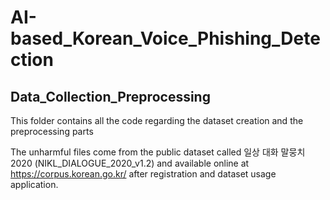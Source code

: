 # AI-based_Korean_Voice_Phishing_Detection
## Data_Collection_Preprocessing

This folder contains all the code regarding the dataset creation and the preprocessing parts

The unharmful files come from the public dataset called 일상 대화 말뭉치 2020 (NIKL_DIALOGUE_2020_v1.2) and
available online at https://corpus.korean.go.kr/ after registration and dataset usage application.
